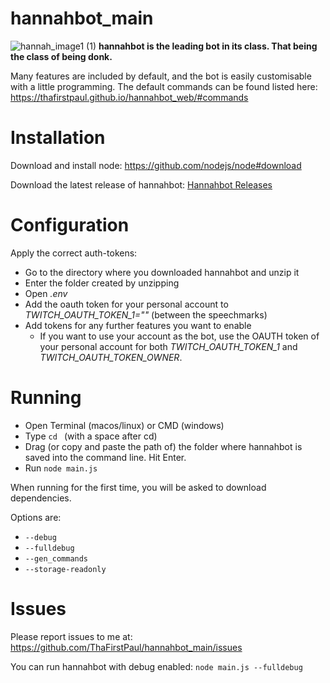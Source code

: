 # hannahbot_main
![hannah_image1 (1)](https://github.com/ThaFirstPaul/hannahbot_main/assets/34832378/c0b24833-4aa3-4275-a518-c83f15976f5b)
**hannahbot is the leading bot in its class. That being the class of being donk.**

Many features are included by default, and the bot is easily customisable with a little programming. The default commands can be found listed here: https://thafirstpaul.github.io/hannahbot_web/#commands

# Installation 
Download and install node:
https://github.com/nodejs/node#download

Download the latest release of hannahbot:
[Hannahbot Releases](https://github.com/ThaFirstPaul/hannahbot_main/releases/latest)

# Configuration
Apply the correct auth-tokens:
- Go to the directory where you downloaded hannahbot and unzip it
- Enter the folder created by unzipping
- Open *.env*
- Add the oauth token for your personal account to *TWITCH_OAUTH_TOKEN_1=""* (between the speechmarks)
- Add tokens for any further features you want to enable
  - If you want to use your account as the bot, use the OAUTH token of your personal account for both *TWITCH_OAUTH_TOKEN_1* and *TWITCH_OAUTH_TOKEN_OWNER*.

# Running
- Open Terminal (macos/linux) or CMD (windows)
- Type `cd ` (with a space after cd)
- Drag (or copy and paste the path of) the folder where hannahbot is saved into the command line. Hit Enter.
- Run `node main.js`

When running for the first time, you will be asked to download dependencies.

Options are:
- `--debug`
- `--fulldebug`
- `--gen_commands`
- `--storage-readonly`

# Issues
Please report issues to me at:\
https://github.com/ThaFirstPaul/hannahbot_main/issues

You can run hannahbot with debug enabled:
`node main.js --fulldebug`
